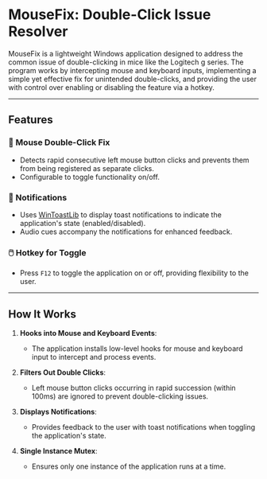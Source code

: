 ﻿# MouseFix: Double-Click Issue Resolver

MouseFix is a lightweight Windows application designed to address the common issue of double-clicking in mice like the Logitech g series. The program works by intercepting mouse and keyboard inputs, implementing a simple yet effective fix for unintended double-clicks, and providing the user with control over enabling or disabling the feature via a hotkey.

---

## Features

### 🔧 Mouse Double-Click Fix
- Detects rapid consecutive left mouse button clicks and prevents them from being registered as separate clicks.
- Configurable to toggle functionality on/off.

### 🔔 Notifications
- Uses [WinToastLib](https://github.com/mohabouje/WinToast) to display toast notifications to indicate the application's state (enabled/disabled).
- Audio cues accompany the notifications for enhanced feedback.

### 🖱️ Hotkey for Toggle
- Press `F12` to toggle the application on or off, providing flexibility to the user.

---

## How It Works

1. **Hooks into Mouse and Keyboard Events**:
   - The application installs low-level hooks for mouse and keyboard input to intercept and process events.

2. **Filters Out Double Clicks**:
   - Left mouse button clicks occurring in rapid succession (within 100ms) are ignored to prevent double-clicking issues.

3. **Displays Notifications**:
   - Provides feedback to the user with toast notifications when toggling the application's state.

4. **Single Instance Mutex**:
   - Ensures only one instance of the application runs at a time.
